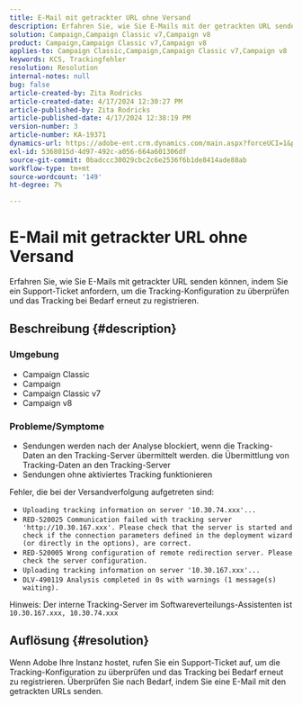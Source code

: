 ```yaml
---
title: E-Mail mit getrackter URL ohne Versand
description: Erfahren Sie, wie Sie E-Mails mit der getrackten URL senden, indem Sie ein Support-Ticket anfordern, um die Tracking-Konfiguration zu überprüfen.
solution: Campaign,Campaign Classic v7,Campaign v8
product: Campaign,Campaign Classic v7,Campaign v8
applies-to: Campaign Classic,Campaign,Campaign Classic v7,Campaign v8
keywords: KCS, Trackingfehler
resolution: Resolution
internal-notes: null
bug: false
article-created-by: Zita Rodricks
article-created-date: 4/17/2024 12:30:27 PM
article-published-by: Zita Rodricks
article-published-date: 4/17/2024 12:38:19 PM
version-number: 3
article-number: KA-19371
dynamics-url: https://adobe-ent.crm.dynamics.com/main.aspx?forceUCI=1&pagetype=entityrecord&etn=knowledgearticle&id=13731840-b6fc-ee11-a1ff-6045bd0065b6
exl-id: 5368015d-4d97-492c-a056-664a601306df
source-git-commit: 0badccc30029cbc2c6e2536f6b1de8414ade88ab
workflow-type: tm+mt
source-wordcount: '149'
ht-degree: 7%

---
```


# E-Mail mit getrackter URL ohne Versand


Erfahren Sie, wie Sie E-Mails mit getrackter URL senden können, indem Sie ein Support-Ticket anfordern, um die Tracking-Konfiguration zu überprüfen und das Tracking bei Bedarf erneut zu registrieren.

## Beschreibung {#description}


### <b>Umgebung</b>

- Campaign Classic
- Campaign
- Campaign Classic v7
- Campaign v8




### <b>Probleme/Symptome</b>

- Sendungen werden nach der Analyse blockiert, wenn die Tracking-Daten an den Tracking-Server übermittelt werden. die Übermittlung von Tracking-Daten an den Tracking-Server
- Sendungen ohne aktiviertes Tracking funktionieren


Fehler, die bei der Versandverfolgung aufgetreten sind:

- `Uploading tracking information on server '10.30.74.xxx'...`
- `RED-520025 Communication failed with tracking server 'http://10.30.167.xxx'. Please check that the server is started and check if the connection parameters defined in the deployment wizard (or directly in the options), are correct.`
- `RED-520005 Wrong configuration of remote redirection server. Please check the server configuration.`
- `Uploading tracking information on server '10.30.167.xxx'...`
- `DLV-490119 Analysis completed in 0s with warnings (1 message(s) waiting).`




Hinweis: Der interne Tracking-Server im Softwareverteilungs-Assistenten ist `10.30.167.xxx, 10.30.74.xxx`


## Auflösung {#resolution}


Wenn Adobe Ihre Instanz hostet, rufen Sie ein Support-Ticket auf, um die Tracking-Konfiguration zu überprüfen und das Tracking bei Bedarf erneut zu registrieren. Überprüfen Sie nach Bedarf, indem Sie eine E-Mail mit den getrackten URLs senden.
